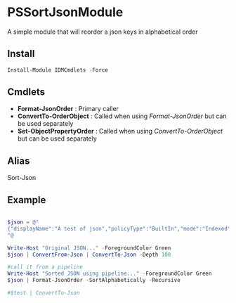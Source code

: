 # PSSortJsonModule

A simple module that will reorder a json keys in alphabetical order

## Install

```powershell
Install-Module IDMCmdlets -Force
```

## Cmdlets

- **Format-JsonOrder** : Primary caller
- **ConvertTo-OrderObject** : Called when using _Format-JsonOrder_ but can be used separately
- **Set-ObjectPropertyOrder** : Called when using _ConvertTo-OrderObject_ but can be used separately

## Alias

Sort-Json

## Example

```powershell

$json = @"
{"displayName":"A test of json","policyType":"BuiltIn","mode":"Indexed","description":"A test to see if the json get ordered","metadata":{"version":"1.1.0","category":"Ordering"},"parameters":{"effect":{"type":"String","metadata":"@{displayName=Ordering; description=Order or not order that is the question}","allowedValues":"Yes No","defaultValue":"Yes"}},"policyRule":{"if":{"allOf":" "},"then":{"effect":"[parameters('order')]"}},"scopetag":["order","json","default","unorder"]}
"@

Write-Host "Original JSON..." -ForegroundColor Green
$json | ConvertFrom-Json | ConvertTo-Json -Depth 100

#call it from a pipeline
Write-Host "Sorted JSON using pipeline..." -ForegroundColor Green
$json | Format-JsonOrder -SortAlphabetically -Recursive

#$test | ConvertTo-Json

```